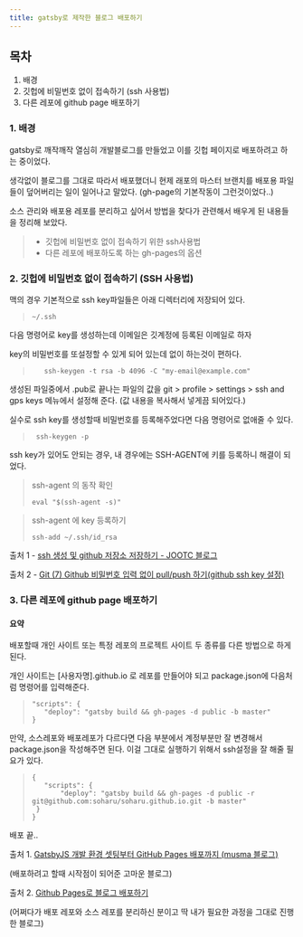 ```yaml
---
title: gatsby로 제작한 블로그 배포하기 
---
```


## 목차 
1. 배경
2. 깃헙에 비밀번호 없이 접속하기 (ssh 사용법) 
3. 다른 레포에 github page 배포하기 

### 1. 배경 
gatsby로 깨작깨작 열심히 개발블로그를 만들었고 
이를 깃헙 페이지로 배포하려고 하는 중이었다. 

생각없이 블로그를 그대로 따라서 배포했더니 
현제 래포의 마스터 브랜치를 배포용 파일들이 덮어버리는 일이 일어나고 말았다. 
(gh-page의 기본작동이 그런것이었다..)

소스 관리와 배포용 레포를 분리하고 싶어서 방법을 찾다가 관련해서 
배우게 된 내용들을 정리해 보았다. 

> - 깃헙에 비밀번호 없이 접속하기 위한 ssh사용법
> - 다른 레포에 배포하도록 하는 gh-pages의 옵션 

### 2. 깃헙에 비밀번호 없이 접속하기 (SSH 사용법)

맥의 경우 기본적으로 ssh key파일들은 아래 디렉터리에 저장되어 있다. 

> ```shell
> ~/.ssh
>```
  
다음 명령어로 key를 생성하는데 이메일은 깃계정에 등록된 이메일로 하자 

key의 비밀번호를 또설정할 수 있게 되어 있는데 없이 하는것이 편하다.  

> ```shell
>    ssh-keygen -t rsa -b 4096 -C "my-email@example.com"
>```   

생성된 파일중에서 .pub로 끝나는 파일의 값을 
git > profile > settings > ssh and gps keys 메뉴에서 
설정해 준다. (값 내용을 복사해서 넣게끔 되어있다.)
 
실수로 ssh key를 생성할때 비밀번호를 등록해주었다면 다음 명령어로 없애줄 수 있다.
> ```shell
>  ssh-keygen -p
> ```

ssh key가 있어도 안되는 경우, 
내 경우에는 SSH-AGENT에 키를 등록하니 해결이 되었다. 
  
> ssh-agent 의 동작 확인
> ```shell
> eval "$(ssh-agent -s)"
> ```

>  ssh-agent 에 key 등록하기 
> ```shell
> ssh-add ~/.ssh/id_rsa
> ```
 

출처 1  -  [ssh 생성 및 github 저장소 저장하기 - JOOTC 블로그 ](https://jootc.com/p/201905122827)

출처 2 - [Git (7) Github 비밀번호 입력 없이 pull/push 하기(github ssh key 설정)](https://goddaehee.tistory.com/254)


### 3. 다른 레포에 github page 배포하기 


#### 요약
>

배포할때 개인 사이트 또는 특정 레포의 프로젝트 사이트 두 종류를 다른 방법으로 하게 된다. 

개인 사이트는 [사용자명].github.io 로 레포를 만들어야 되고 
package.json에 다음처럼 명령어를 입력해준다. 

> ```shell
>"scripts": { 
>    "deploy": "gatsby build && gh-pages -d public -b master"
>}
> ```

만약, 소스레포와 배포레포가 다르다면
다음 부분에서 계정부분만 잘 변경해서 package.json을 작성해주면 된다. 
이걸 그대로 실행하기 위해서 ssh설정을 잘 해줄 필요가 있다. 

> ```shell
>{
>    "scripts": {
>        "deploy": "gatsby build && gh-pages -d public -r git@github.com:soharu/soharu.github.io.git -b master"
>  }
>}
> ```

배포 끝..

출처 1. [GatsbyJS 개발 환경 셋팅부터 GitHub Pages 배포까지 (musma 블로그)](https://musma.github.io/2019/08/09/gatsby-js.html)

(배포하려고 할때 시작점이 되어준 고마운 블로그)

출처 2. [Github Pages로 블로그 배포하기](https://soharu.github.io/posts/2019-09-18-Deploying-to-GitHub-Pages/)

(어쩌다가 배포 레포와 소스 레포를 분리하신 분이고 딱 내가 필요한 과정을 
그대로 진행한 블로그)

